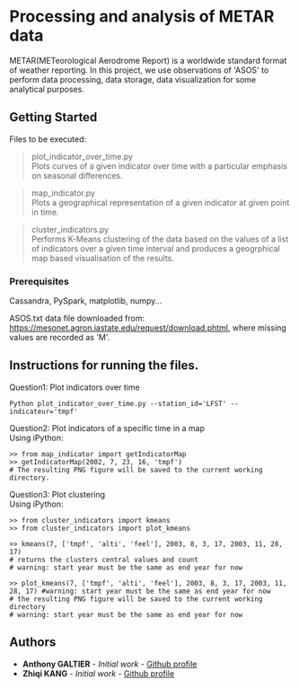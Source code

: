 # Processing and analysis of METAR data

METAR(METeorological Aerodrome Report) is a worldwide standard format of weather reporting. In this project, 
we use observations of 'ASOS' to perform data processing, data storage, data visualization for some analytical purposes.

## Getting Started
Files to be executed: <br/>
> plot_indicator_over_time.py<br/>
  Plots curves of a given indicator over time with a particular emphasis on seasonal differences.
  
> map_indicator.py<br/>
  Plots a geographical representation of a given indicator at given point in time.
  
> cluster_indicators.py<br/>
  Performs K-Means clustering of the data based on the values of a list of indicators over a given time interval and produces a geogrphical map based visualisation of the results.


### Prerequisites

Cassandra, PySpark, matplotlib, numpy...

ASOS.txt data file downloaded from: https://mesonet.agron.iastate.edu/request/download.phtml, where missing values are recorded as 'M'.


## Instructions for running the files.

Question1: Plot indicators over time
```
Python plot_indicator_over_time.py --station_id='LFST' --indicateur='tmpf'
```

Question2: Plot indicators of a specific time in a map <br/>
Using iPython:
```
>> from map_indicator import getIndicatorMap
>> getIndicatorMap(2002, 7, 23, 16, 'tmpf')
# The resulting PNG figure will be saved to the current working directory.
```



Question3: Plot clustering <br/>
Using iPython:
```
>> from cluster_indicators import kmeans
>> from cluster_indicators import plot_kmeans

>> kmeans(7, ['tmpf', 'alti', 'feel'], 2003, 8, 3, 17, 2003, 11, 28, 17) 
# returns the clusters central values and count
# warning: start year must be the same as end year for now

>> plot_kmeans(7, ['tmpf', 'alti', 'feel'], 2003, 8, 3, 17, 2003, 11, 28, 17) #warning: start year must be the same as end year for now
# the resulting PNG figure will be saved to the current working directory
# warning: start year must be the same as end year for now

```

## Authors

* **Anthony GALTIER** - *Initial work* - [Github profile](https://github.com/anthonygal)
* **Zhiqi KANG** - *Initial work* - [Github profile](https://github.com/kangzhiq)

